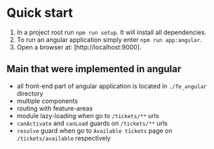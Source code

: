 # Quick start

1. In a project root run `npm run setup`. It will install all dependencies.
2. To run an angular application simply enter `npm run app:angular`.
3. Open a browser at: [http://localhost:9000].

## Main that were implemented in angular
- all front-end part of angular application is located in `./fe_angular` directory
- multiple components
- routing with feature-areas
- module lazy-loading when go to `/tickets/**` urls
- `canActivate` and `canLoad` guards on `/tickets/**` urls
- `resolve` guard when go to `Available tickets` page on `/tickets/available` respectively

  


 

